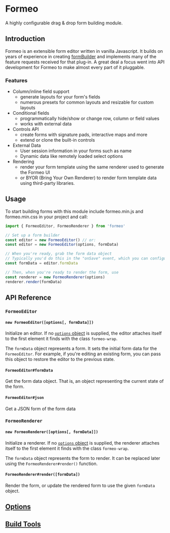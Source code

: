 # Formeo

A highly configurable drag & drop form building module.

<div class="formeo-editor"></div>

## Introduction

Formeo is an extensible form editor written in vanilla Javascript. It builds on years of experience in creating [formBuilder](https://formbuilder.online/) and implements many of the feature requests received for that plug-in. A great deal a focus went into API development for Formeo to make almost every part of it pluggable.

### Features

- Column/inline field support
  - generate layouts for your form's fields
  - numerous presets for common layouts and resizable for custom layouts
- Conditional fields
  - programmatically hide/show or change row, column or field values
  - works with external data
- Controls API
  - create forms with signature pads, interactive maps and more
  - extend or clone the built-in controls
- External Data
  - User session information in your forms such as name
  - Dynamic data like remotely loaded select options
- Rendering
  - render your form template using the same renderer used to generate the Formeo UI
  - or BYOR (Bring Your Own Renderer) to render form template data using third-party libraries.

## Usage

To start building forms with this module include formeo.min.js and formeo.min.css in your project and call:

```javascript
import { FormeoEditor, FormeoRenderer } from 'formeo'

// Set up a form builder
const editor = new FormeoEditor() // or:
const editor = new FormeoEditor(options, formData)

// When you're ready, grab the form data object
// Typically you'd do this in the "onSave" event, which you can configure through the editor's options object
const formData = editor.formData

// Then, when you're ready to render the form, use
const renderer = new FormeoRenderer(options)
renderer.render(formData)
```

## API Reference

### `FormeoEditor`

#### `new FormeoEditor([options[, formData]])`

Initialize an editor. If no [`options` object](options/) is supplied, the editor attaches itself to the first element it finds with the class `formeo-wrap`.

The `formData` object represents a form. It sets the initial form data for the `FormeoEditor`. For example, if you're editing an existing form, you can pass this object to restore the editor to the previous state.

#### `FormeoEditor#formData`

Get the form data object. That is, an object representing the current state of the form.

#### `FormeoEditor#json`

Get a JSON form of the form data

### `FormeoRenderer`

#### `new FormeoRenderer([options[, formData]])`

Initialize a renderer. If no [`options` object](options/) is supplied, the renderer attaches itself to the first element it finds with the class `formeo-wrap`.

The `formData` object represents the form to render. It can be replaced later using the `FormeoRenderer#render()` function.

#### `FormeoRenderer#render([formData])`

Render the form, or update the rendered form to use the given `formData` object.


## [Options](options/)

## [Build Tools](tools/)
